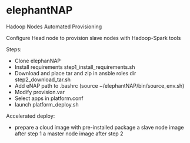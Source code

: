 # elephantNAP
Hadoop Nodes Automated Provisioning

Configure Head node to provision slave nodes with Hadoop-Spark tools 

Steps:
  - Clone elephanNAP
  - Install requirements step1_install_requirements.sh
  - Download and place tar and zip in ansble roles dir step2_download_tar.sh
  - Add eNAP path to .bashrc (source ~/elephantNAP/bin/source_env.sh)
  - Modify provision.var
  - Select apps in platform.conf
  - launch platform_deploy.sh



Accelerated deploy:
  - prepare a cloud image with pre-installed package
    a slave node image after step 1
    a master node image after step 2
